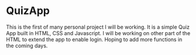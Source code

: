 # QuizApp
This is the first of many personal project I will be working.
It is a simple Quiz App built in HTML, CSS and Javascript.
I will be working on other part of the HTML to extend the app to enable login.
Hoping to add more functions in the coming days.
